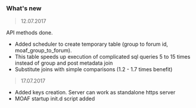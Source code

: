 ### What's new

>12.07.2017

API methods done.

- Added scheduler to create temporary table (group to forum id, moaf_group_to_forum).
- This table speeds up execution of complicated sql queries 5 to 15 times instead of group and post metadata join
- Substitute joins with simple comparisons (1.2 - 1.7 times benefit)

>17.07.2017

- Added keys creation. Server can work as standalone https server
- MOAF startup init.d script added